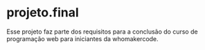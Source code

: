 # projeto.final
Esse projeto faz parte dos requisitos para a conclusão do curso de programação web para iniciantes da whomakercode.
